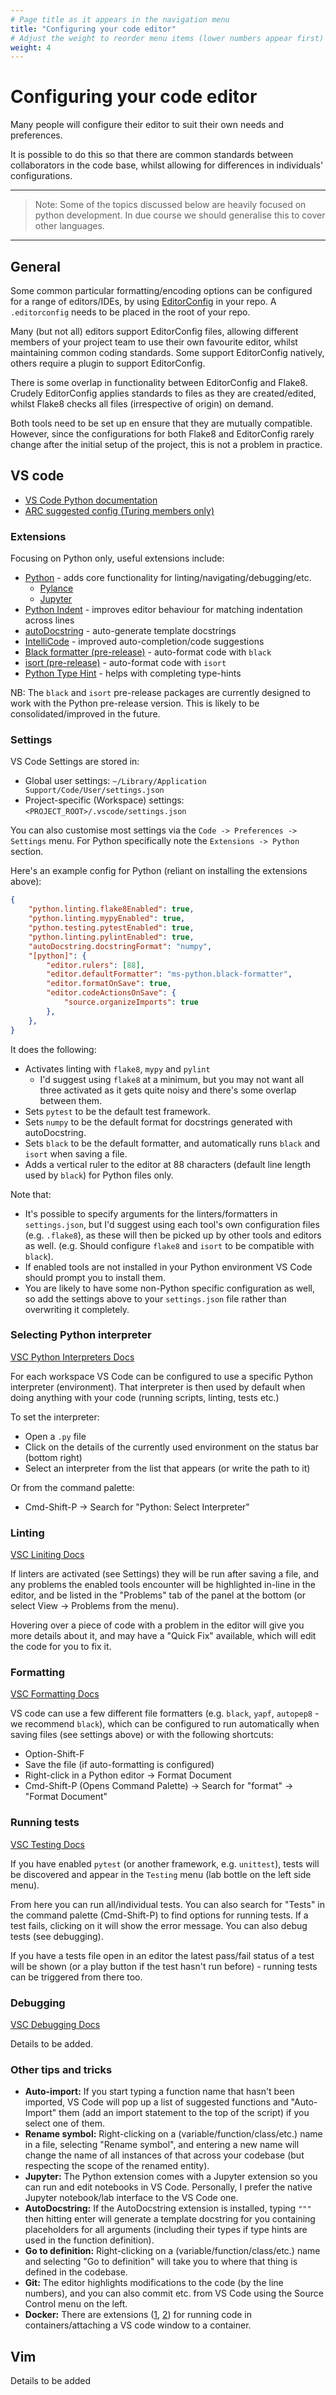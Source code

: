 ```yaml
---
# Page title as it appears in the navigation menu
title: "Configuring your code editor"
# Adjust the weight to reorder menu items (lower numbers appear first)
weight: 4
---
```


# Configuring your code editor

Many people will configure their editor to suit their own needs and preferences.

It is possible to do this so that there are common standards between collaborators in the code base, whilst allowing for differences in individuals' configurations.

* * *
> Note: Some of the topics discussed below are heavily focused on python development. In due course we should generalise this to cover other languages.
* * *

## General

Some common particular formatting/encoding options can be configured for a range of editors/IDEs, by using [EditorConfig](https://editorconfig.org) in your repo. A
`.editorconfig` needs to be placed in the root of your repo.

Many (but not all) editors support EditorConfig files, allowing different members of your project team to use their own favourite editor, whilst maintaining common coding standards. Some support EditorConfig natively, others require a plugin to support EditorConfig.

There is some overlap in functionality between EditorConfig and Flake8. Crudely EditorConfig applies standards to files as they are created/edited, whilst Flake8 checks all files (irrespective of origin) on demand.

Both tools need to be set up en ensure that they are mutually compatible. However, since the configurations for both Flake8 and EditorConfig rarely change after the initial setup of the project, this is not a problem in practice.

## VS code

- [VS Code Python documentation](https://code.visualstudio.com/docs/python/python-tutorial)
- [ARC suggested config (Turing members only)](https://github.com/alan-turing-institute/ARC/blob/master/IDE/vscode/README.md)

### Extensions

Focusing on Python only, useful extensions include:

- [Python](https://marketplace.visualstudio.com/items?itemName=ms-python.python) - adds core functionality for linting/navigating/debugging/etc.
  - [Pylance](https://marketplace.visualstudio.com/items?itemName=ms-python.vscode-pylance)
  - [Jupyter](https://marketplace.visualstudio.com/items?itemName=ms-toolsai.jupyter)
- [Python Indent](https://marketplace.visualstudio.com/items?itemName=KevinRose.vsc-python-indent) - improves editor behaviour for matching indentation across lines
- [autoDocstring](https://marketplace.visualstudio.com/items?itemName=njpwerner.autodocstring) - auto-generate template docstrings
- [IntelliCode](https://marketplace.visualstudio.com/items?itemName=VisualStudioExptTeam.vscodeintellicode) - improved auto-completion/code suggestions
- [Black formatter (pre-release)](https://marketplace.visualstudio.com/items?itemName=ms-python.black-formatter) - auto-format code with `black`
- [isort (pre-release)](https://marketplace.visualstudio.com/items?itemName=ms-python.isort) - auto-format code with `isort`
- [Python Type Hint](https://marketplace.visualstudio.com/items?itemName=njqdev.vscode-python-typehint) - helps with completing type-hints

NB: The `black` and `isort` pre-release packages are currently designed to work with the Python pre-release version. This is likely to be consolidated/improved in the future.

### Settings

VS Code Settings are stored in:

- Global user settings: `~/Library/Application Support/Code/User/settings.json`
- Project-specific (Workspace) settings: `<PROJECT_ROOT>/.vscode/settings.json`

You can also customise most settings via the `Code -> Preferences -> Settings`
menu. For Python specifically note the `Extensions -> Python` section.

Here's an example config for Python (reliant on installing the extensions above):

```json
{
    "python.linting.flake8Enabled": true,
    "python.linting.mypyEnabled": true,
    "python.testing.pytestEnabled": true,
    "python.linting.pylintEnabled": true,
    "autoDocstring.docstringFormat": "numpy",
    "[python]": {
        "editor.rulers": [88],
        "editor.defaultFormatter": "ms-python.black-formatter",
        "editor.formatOnSave": true,
        "editor.codeActionsOnSave": {
            "source.organizeImports": true
        },
    },
}
```

It does the following:

- Activates linting with `flake8`, `mypy` and `pylint`
  - I'd suggest using `flake8` at a minimum, but you may not want all three activated as it gets quite noisy and there's some overlap between them.
- Sets `pytest` to be the default test framework.
- Sets `numpy` to be the default format for docstrings generated with autoDocstring.
- Sets `black` to be the default formatter, and automatically runs `black` and `isort` when saving a file.
- Adds a vertical ruler to the editor at 88 characters (default line length used by `black`) for Python files only.

Note that:

- It's possible to specify arguments for the linters/formatters in `settings.json`, but I'd suggest using each tool's own configuration files (e.g. `.flake8`), as these will then be picked up by other tools and editors as well. (e.g. Should configure `flake8` and `isort` to be compatible with `black`).
- If enabled tools are not installed in your Python environment VS Code should prompt
you to install them.
- You are likely to have some non-Python specific configuration as well, so add the settings above to your `settings.json` file rather than overwriting it completely.

### Selecting Python interpreter

[VSC Python Interpreters Docs](https://code.visualstudio.com/docs/python/environments#_work-with-python-interpreters)

For each workspace VS Code can be configured to use a specific Python interpreter (environment). That interpreter is then used by default when doing anything with your code (running scripts, linting, tests etc.)

To set the interpreter:

- Open a `.py` file
- Click on the details of the currently used environment on the status bar (bottom right)
- Select an interpreter from the list that appears (or write the path to it)

Or from the command palette:

- Cmd-Shift-P -> Search for "Python: Select Interpreter"

### Linting

[VSC Liniting Docs](https://code.visualstudio.com/docs/python/linting)

If linters are activated (see Settings) they will be run after saving a file, and any problems the enabled tools encounter will be highlighted in-line in the editor, and be listed in the "Problems" tab of the panel at the bottom (or select View -> Problems from the menu).

Hovering over a piece of code with a problem in the editor will give you more details about it, and may have a "Quick Fix" available, which will edit the code for you to fix it.

### Formatting

[VSC Formatting Docs](https://code.visualstudio.com/docs/python/editing#_formatting)

VS code can use a few different file formatters (e.g. `black`, `yapf`, `autopep8` - we recommend `black`), which can be configured to run automatically when saving files (see settings above) or with the following shortcuts:

- Option-Shift-F
- Save the file (if auto-formatting is configured)
- Right-click in a Python editor -> Format Document
- Cmd-Shift-P (Opens Command Palette) -> Search for "format" -> "Format Document"

### Running tests

[VSC Testing Docs](https://code.visualstudio.com/docs/python/testing)

If you have enabled `pytest` (or another framework, e.g. `unittest`), tests will be discovered and appear in the `Testing` menu (lab bottle on the left side menu).

From here you can run all/individual tests. You can also search for "Tests" in the command palette (Cmd-Shift-P) to find options for running tests. If a test fails, clicking on it will show the error message. You can also debug tests (see debugging).

If you have a tests file open in an editor the latest pass/fail status of a test will be shown (or a play button if the test hasn't run before) - running tests can be triggered from there too.

### Debugging

[VSC Debugging Docs](https://code.visualstudio.com/docs/python/debugging)

Details to be added.

### Other tips and tricks

- **Auto-import:** If you start typing a function name that hasn't been imported, VS Code will pop up a list of suggested functions and "Auto-Import" them (add an import statement to the top of the script) if you select one of them.
- **Rename symbol:** Right-clicking on a (variable/function/class/etc.) name in a file, selecting "Rename symbol", and entering a new name will change the name of all instances of that across your codebase (but respecting the scope of the renamed entity).
- **Jupyter:** The Python extension comes with a Jupyter extension so you can run and edit notebooks in VS Code. Personally, I prefer the native Jupyter notebook/lab interface to the VS Code one.
- **AutoDocstring:** If the AutoDocstring extension is installed, typing `"""` then hitting enter will generate a template docstring for you containing placeholders for all arguments (including their types if type hints are used in the function definition).
- **Go to definition:** Right-clicking on a (variable/function/class/etc.) name and selecting "Go to definition" will take you to where that thing is defined in the codebase.
- **Git:** The editor highlights modifications to the code (by the line numbers), and you can also commit etc. from VS Code using the Source Control menu on the left.
- **Docker:** There are extensions ([1](https://marketplace.visualstudio.com/items?itemName=ms-azuretools.vscode-docker), [2](https://marketplace.visualstudio.com/items?itemName=ms-vscode-remote.remote-containers)) for running code in containers/attaching a VS code window to a container.

## Vim

Details to be added
